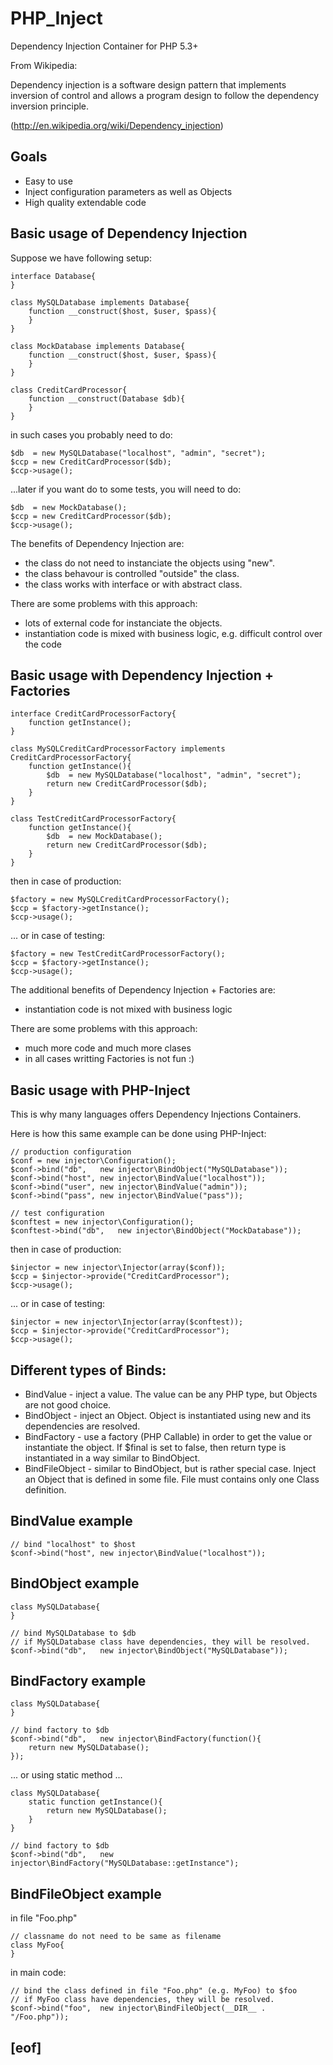 # PHP_Inject

Dependency Injection Container for PHP 5.3+

From Wikipedia:

Dependency injection is a software design pattern that implements inversion of control and allows a program design to follow the dependency inversion principle.

(http://en.wikipedia.org/wiki/Dependency_injection)

## Goals

- Easy to use
- Inject configuration parameters as well as Objects
- High quality extendable code


## Basic usage of Dependency Injection

Suppose we have following setup:

```
interface Database{
}

class MySQLDatabase implements Database{
	function __construct($host, $user, $pass){
	}
}

class MockDatabase implements Database{
	function __construct($host, $user, $pass){
	}
}

class CreditCardProcessor{
	function __construct(Database $db){
	}
}
```

in such cases you probably need to do:

```
$db  = new MySQLDatabase("localhost", "admin", "secret");
$ccp = new CreditCardProcessor($db);
$ccp->usage();
```

...later if you want do to some tests, you will need to do:

```
$db  = new MockDatabase();
$ccp = new CreditCardProcessor($db);
$ccp->usage();
```

The benefits of Dependency Injection are:

- the class do not need to instanciate the objects using "new".
- the class behavour is controlled "outside" the class.
- the class works with interface or with abstract class.

There are some problems with this approach:

- lots of external code for instanciate the objects.
- instantiation code is mixed with business logic, e.g. difficult control over the code

## Basic usage with Dependency Injection + Factories

```
interface CreditCardProcessorFactory{
	function getInstance();
}

class MySQLCreditCardProcessorFactory implements CreditCardProcessorFactory{
	function getInstance(){
		$db  = new MySQLDatabase("localhost", "admin", "secret");
		return new CreditCardProcessor($db);
	}
}

class TestCreditCardProcessorFactory{
	function getInstance(){
		$db  = new MockDatabase();
		return new CreditCardProcessor($db);
	}
}
```

then in case of production:

```
$factory = new MySQLCreditCardProcessorFactory();
$ccp = $factory->getInstance();
$ccp->usage();
```

... or in case of testing:

```
$factory = new TestCreditCardProcessorFactory();
$ccp = $factory->getInstance();
$ccp->usage();
```

The additional benefits of Dependency Injection + Factories are:

- instantiation code is not mixed with business logic

There are some problems with this approach:

- much more code and much more clases
- in all cases writting Factories is not fun :)

## Basic usage with PHP-Inject

This is why many languages offers Dependency Injections Containers.

Here is how this same example can be done using PHP-Inject:

```
// production configuration
$conf = new injector\Configuration();
$conf->bind("db",	new injector\BindObject("MySQLDatabase"));
$conf->bind("host",	new injector\BindValue("localhost"));
$conf->bind("user",	new injector\BindValue("admin"));
$conf->bind("pass",	new injector\BindValue("pass"));

// test configuration
$conftest = new injector\Configuration();
$conftest->bind("db",	new injector\BindObject("MockDatabase"));
```

then in case of production:

```
$injector = new injector\Injector(array($conf));
$ccp = $injector->provide("CreditCardProcessor");
$ccp->usage();
```

... or in case of testing:

```
$injector = new injector\Injector(array($conftest));
$ccp = $injector->provide("CreditCardProcessor");
$ccp->usage();
```

## Different types of Binds:

- BindValue - inject a value. The value can be any PHP type, but Objects are not good choice.
- BindObject - inject an Object. Object is instantiated using new and its dependencies are resolved.
- BindFactory - use a factory (PHP Callable) in order to get the value or instantiate the object. If $final is set to false, then return type is instantiated in a way similar to BindObject.
- BindFileObject - similar to BindObject, but is rather special case. Inject an Object that is defined in some file. File must contains only one Class definition.

## BindValue example

```
// bind "localhost" to $host
$conf->bind("host",	new injector\BindValue("localhost"));
```

## BindObject example

```
class MySQLDatabase{
}

// bind MySQLDatabase to $db
// if MySQLDatabase class have dependencies, they will be resolved.
$conf->bind("db",	new injector\BindObject("MySQLDatabase"));
```

## BindFactory example

```
class MySQLDatabase{
}

// bind factory to $db
$conf->bind("db",	new injector\BindFactory(function(){
	return new MySQLDatabase();
});
```

... or using static method ...

```
class MySQLDatabase{
	static function getInstance(){
		return new MySQLDatabase();
	}
}

// bind factory to $db
$conf->bind("db",	new injector\BindFactory("MySQLDatabase::getInstance");
```

## BindFileObject example

in file "Foo.php"
```
// classname do not need to be same as filename
class MyFoo{
}
```

in main code:
```
// bind the class defined in file "Foo.php" (e.g. MyFoo) to $foo
// if MyFoo class have dependencies, they will be resolved.
$conf->bind("foo",	new injector\BindFileObject(__DIR__ . "/Foo.php"));
```

## [eof]
